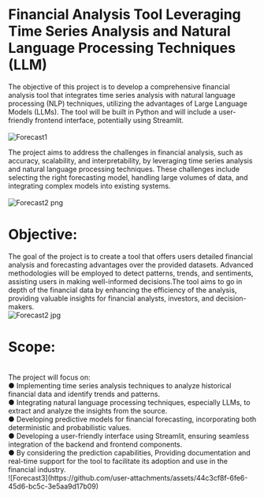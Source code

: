 # Financial Analysis Tool Leveraging Time Series Analysis and Natural Language Processing Techniques (LLM)
The objective of this project is to develop a comprehensive financial analysis tool that integrates time series analysis with natural language processing (NLP) techniques, utilizing the advantages of  Large Language Models (LLMs). The tool will be built in Python and will include a user-friendly frontend interface, potentially using Streamlit. 
<br>
<br>
![Forecast1](https://github.com/user-attachments/assets/2b804971-ce35-453a-ba2c-af1afd245993)

The project aims to address the challenges in financial analysis, such as accuracy, scalability, and interpretability, by leveraging time series analysis and natural language processing techniques. These challenges include selecting the right forecasting model, handling large volumes of data, and integrating complex models into existing systems.
<br>
<br>
![Forecast2 png](https://github.com/user-attachments/assets/201097e2-f828-4b60-9e1c-58e8ac1ad3e6)
<br>
# Objective:
The goal of the project is to create a tool that offers users detailed financial analysis and forecasting advantages over the provided datasets. Advanced methodologies will be employed to detect patterns, trends, and sentiments, assisting users in making well-informed decisions.The tool aims to go in depth of the financial data by enhancing the efficiency of the analysis, providing valuable insights for financial analysts, investors, and decision-makers.
<br>
![Forecast2 jpg](https://github.com/user-attachments/assets/26b99491-e1cf-435b-b8dc-80edc55c86a1)
<br>
# Scope:
<br>
The project will focus on:
<br>
●	Implementing time series analysis techniques to analyze historical financial data and identify trends and patterns.
<br>
●	Integrating natural language processing techniques, especially LLMs, to extract and analyze the insights from the source.
<br>
●	Developing predictive models for financial forecasting, incorporating both deterministic and probabilistic values.
<br>
●	Developing a user-friendly interface using Streamlit, ensuring seamless integration of the backend and frontend components.
<br>
●	By considering the prediction capabilities, Providing documentation and real-time  support for the tool to facilitate its adoption and use in the financial industry.
<br>
![Forecast3](https://github.com/user-attachments/assets/44c3cf8f-6fe6-45d6-bc5c-3e5aa9d17b09)


